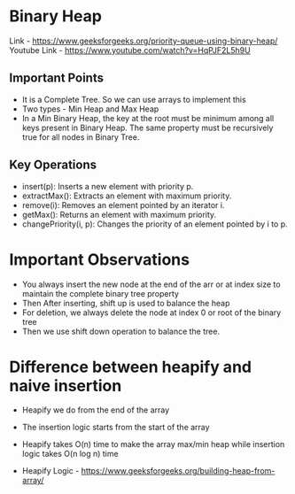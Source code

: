 # Binary Heap
Link - https://www.geeksforgeeks.org/priority-queue-using-binary-heap/
Youtube Link - https://www.youtube.com/watch?v=HqPJF2L5h9U
## Important Points
* It is a Complete Tree. So we can use arrays to implement this
* Two types - Min Heap and Max Heap
* In a Min Binary Heap, the key at the root must be minimum among all keys present in Binary Heap.
  The same property must be recursively true for all nodes in Binary Tree.


## Key Operations
* insert(p): Inserts a new element with priority p.
* extractMax(): Extracts an element with maximum priority.
* remove(i): Removes an element pointed by an iterator i.
* getMax(): Returns an element with maximum priority.
* changePriority(i, p): Changes the priority of an element pointed by i to p.


# Important Observations
* You always insert the new node at the end of the arr or at index size to maintain the complete binary tree property
* Then After inserting, shift up is used to balance the heap
* For deletion, we always delete the node at index 0 or root of the binary tree
* Then we use shift down operation to balance the tree.


# Difference between heapify and naive insertion 
* Heapify we do from the end of the array
* The insertion logic starts from the start of the array
* Heapify takes O(n) time to make the array max/min heap while insertion logic takes O(n log n) time

* Heapify Logic - https://www.geeksforgeeks.org/building-heap-from-array/
  
